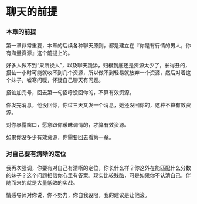 # 聊天的前提

### 本章的前提

第一章非常重要，本章的后续各种聊天原则，都是建立在『你是有行情的男人，你有海量资源』这个前提上的。

好多人做不到“果断换人”，以及聊天跪舔，归根到底还是资源太少了，长得丑的，搭讪一小时可能就收不到几个资源，所以做不到轻易就放弃一个资源，然后对着这个妹子，嘘寒问暖，怀疑自己聊天有问题。

搭讪加完号，回去第一句招呼没回你的，不算有效资源。

你发完消息，他没回你，你过三天又发一个消息，她还没回你的，这种不算有效资源。

对你暴露窗口，愿意跟你暧昧调情的，才算有效资源。

如果你没多少有效资源，你需要回去看第一章。

### 对自己要有清晰的定位

我再次强调，你要有对自己有清晰的定位，你长什么样？你这外在能匹配什么分数的妹子？这个问题相信你心里有答案。现实比较残酷，可是如果你不认清自己，伴随而来的就是大量低效的实战。

情感导师对你说，你不努力，你自我设限，我的建议是让他滚。
